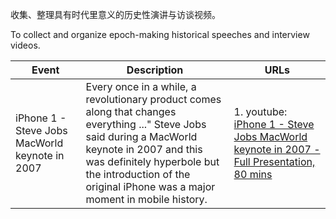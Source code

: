 收集、整理具有时代里意义的历史性演讲与访谈视频。

To collect and organize epoch-making historical speeches and interview videos.

|Event|Description|URLs|
|-|-|-|
|iPhone 1 - Steve Jobs MacWorld keynote in 2007|Every once in a while, a revolutionary product comes along that changes everything ..." Steve Jobs said during a MacWorld keynote in 2007 and this was definitely hyperbole but the introduction of the original iPhone was a major moment in mobile history. |1. youtube: [iPhone 1 - Steve Jobs MacWorld keynote in 2007 - Full Presentation, 80 mins](https://www.youtube.com/watch?v=VQKMoT-6XSg)|
